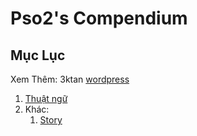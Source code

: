# Pso2's Compendium
## Mục Lục
Xem Thêm: 3ktan [wordpress](https://3ktan.wordpress.com/phantasy-star-online-2-jp/)
1. [Thuật ngữ](https://github.com/3ktan/Pso2-s-Compendium/blob/master/compendium/thuat_ngu.md)
2. Khác:
    1. [Story](https://github.com/3ktan/Pso2-s-Compendium/blob/master/compendium/other/story.md)